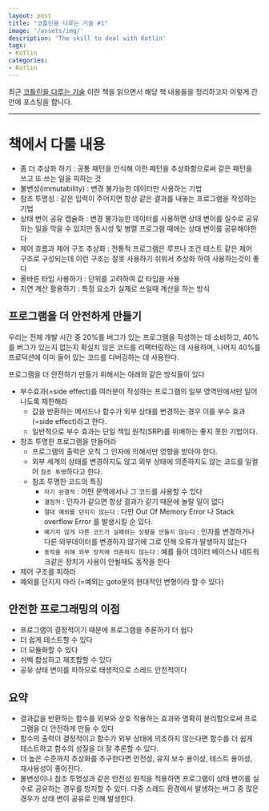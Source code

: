 ```yaml
---
layout: post
title: "코틀린을 다루는 기술 #1"
image: '/assets/img/'
description: 'The skill to deal with Kotlin'
tags:
- Kotlin
categories:
- Kotlin
---
```


최근 [코틀린을 다루는 기술](https://book.naver.com/bookdb/book_detail.nhn?bid=16297906) 이란 책을 읽으면서 해당 책 내용들을 정리하고자 
이렇게 간만에 포스팅을 합니다.

---

# 책에서 다룰 내용

- 좀 더 추상화 하기 : 공통 패턴을 인식해 이런 패턴을 추상화함으로써 같은 패턴을 쓰고 또 쓰는 일을 피하는 것
- 불변성(immutability) : 변경 불가능한 데이터만 사용하는 기법
- 참조 투명성 : 같은 입력이 주어지면 항상 같은 결과를 내놓는 프로그램을 작성하는 기법
- 상태 변이 공유 캡슐화 : 변경 불가능한 데이터를 사용하면 상태 변이를 실수로 공유하는 일을 막을 수 있지만 동시성 및 병렬 프로그램 때에는 상태 변이를 공유해야한다
- 제어 흐름과 제어 구조 추상화 : 전통적 프로그램은 루프나 조건 테스트 같은 제어 구조로 구성되는데 이런 구조는 잘못 사용하기 쉬워서 추상화 하여 사용하는것이 좋다
- 올바른 타입 사용하기 : 단위를 고려하여 값 타입을 사용
- 지연 계산 활용하기 : 특정 요소가 실제로 쓰일때 계산을 하는 방식

## 프로그램을 더 안전하게 만들기

우리는 전체 개발 시간 중 20%를 버그가 있는 프로그램을 작성하는 데 소비하고, 40%를 버그가 있는지 없는지 확실치 않은 코드를 리팩터링하는 데 사용하며, 
나머지 40%를 프로덕션에 이미 들어 있는 코드를 디버깅하는 데 사용한다.

프로그램을 더 안전하기 만들기 위해서는 아래와 같은 방식들이 있다

- 부수효과(=side effect)를 여러분이 작성하는 프로그램의 일부 영역안에서만 일어나도록 제한해라
  - 값을 반환하는 메서드나 함수가 외부 상태를 변경하는 경우 이를 부수 효과(=side effect)라고 한다.
  - 일반적으로 부수 효과는 단일 책임 원칙(SRP)를 위배하는 좋지 못한 기법이다.
- 참조 투명한 프로그램을 만들어라
  - 프로그램의 출력은 오직 그 인자에 의해서만 영향을 받아야 한다.
  - 외부 세계의 상태를 변경하지도 않고 외부 상태에 의존하지도 않는 코드를 일컬어 `참조 투명`하다고 한다.
  - 참조 투명한 코드의 특징
    - `자기 완결적` : 어떤 문맥에서나 그 코드를 사용할 수 있다
    - `결정적` : 인자가 같으면 항상 결과가 같기 때문에 놀랄 일이 없다
    - `절대 예외를 던지지 않는다` : 다만 Out Of Memory Error 나 Stack overflow Error 를 발생시킬 순 있다.
    - `예기치 않게 다른 코드가 실패하는 상황을 만들지 않는다` : 인자를 변경하거나 다른 외부데이터를 변경하지 않기에 그로 인해 오류가 발생하지 않는다
    - `동작을 위해 외부 장치에 의존하지 않는다` : 예를 들어 데이터 베이스나 네트워크같은 장치가 사용이 안될때도 동작을 한다
- 제어 구조를 피하라
- 예외를 던지지 마라 (=예외는 goto문의 현대적인 변형이라 할 수 있다)

## 안전한 프로그래밍의 이점

- 프로그램이 결정적이기 때문에 프로그램을 추론하기 더 쉽다
- 더 쉽게 테스트할 수 있다
- 더 모듈화할 수 있다
- 쉬벡 합성하고 재조합할 수 있다
- 공유 상태 변이를 피하므로 태생적으로 스레드 안전적이다
 
## 요약

- 결과값을 반환하는 함수를 외부와 상호 작용하는 효과와 명확히 분리함으로써 프로그램을 더 안전하게 만들 수 있다
- 함수의 출력이 결정적이고 함수가 외부 상태에 의조하지 않는다면 함수를 더 쉽게 테스트하고 함수의 성질을 더 잘 추론할 수 있다.
- 더 높은 수준까지 추상화를 추구한다면 안전성, 유지 보수 용이성, 테스트 용이성, 재사용성이 좋아진다.
- 불변성이나 참조 투명성과 같은 안전성 원칙을 적용하면 프로그램이 상태 변이를 실수로 공유하는 경우를 방지할 수 있다. 다중 스레드 환경에서 발생하는 버그 중 많은 경우가 상태 변이 공유로 인해 발생한다.
